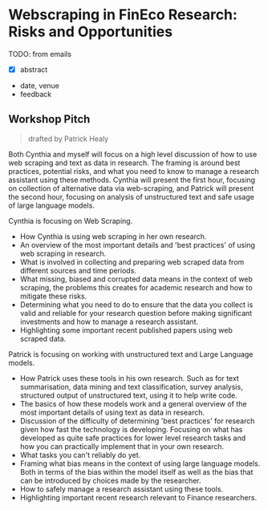 # Webscraping in FinEco Research: Risks and Opportunities

TODO: from emails
- [x] abstract
- date, venue
- feedback

## Workshop Pitch

> drafted by Patrick Healy

Both Cynthia and myself will focus on a high level discussion of how to use web scraping and text as data in research. The framing is around best practices, potential risks, and what you need to know to manage a research assistant using these methods. Cynthia will present the first hour, focusing on collection of alternative data via web-scraping, and Patrick will present the second hour, focusing on analysis of unstructured text and safe usage of large language models.

Cynthia is focusing on Web Scraping.

-   How Cynthia is using web scraping in her own research.
-   An overview of the most important details and 'best practices' of using web scraping in research.
-   What is involved in collecting and preparing web scraped data from different sources and time periods.
-   What missing, biased and corrupted data means in the context of web scraping, the problems this creates for academic research and how to mitigate these risks.
-   Determining what you need to do to ensure that the data you collect is valid and reliable for your research question before making significant investments and how to manage a research assistant.
-   Highlighting some important recent published papers using web scraped data.

Patrick is focusing on working with unstructured text and Large Language models.

-   How Patrick uses these tools in his own research. Such as for text summarisation, data mining and text classification, survey analysis, structured output of unstructured text, using it to help write code.
-   The basics of how these models work and a general overview of the most important details of using text as data in research.
-   Discussion of the difficulty of determining 'best practices' for research given how fast the technology is developing. Focusing on what has developed as quite safe practices for lower level research tasks and how you can practically implement that in your own research.
-   What tasks you can't reliably do yet.
-   Framing what bias means in the context of using large language models. Both in terms of the bias within the model itself as well as the bias that can be introduced by choices made by the researcher.
-   How to safely manage a research assistant using these tools.
-   Highlighting important recent research relevant to Finance researchers.